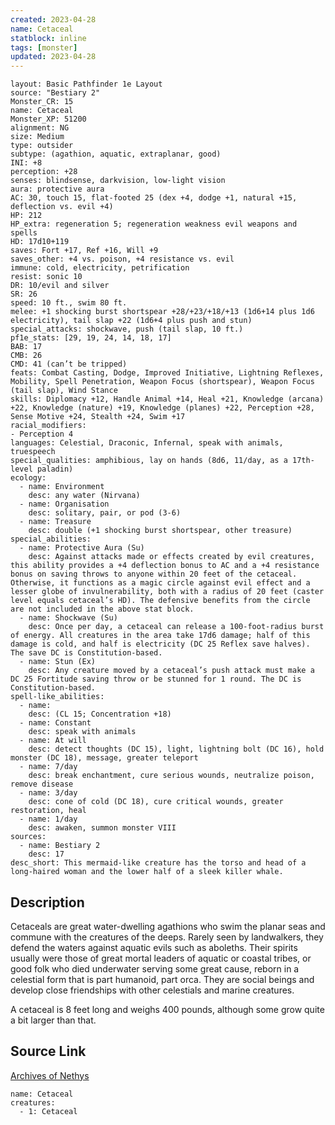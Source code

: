```yaml
---
created: 2023-04-28
name: Cetaceal
statblock: inline
tags: [monster]
updated: 2023-04-28
---
```

```statblock
layout: Basic Pathfinder 1e Layout
source: "Bestiary 2"
Monster_CR: 15
name: Cetaceal
Monster_XP: 51200
alignment: NG
size: Medium
type: outsider
subtype: (agathion, aquatic, extraplanar, good)
INI: +8
perception: +28
senses: blindsense, darkvision, low-light vision
aura: protective aura
AC: 30, touch 15, flat-footed 25 (dex +4, dodge +1, natural +15, deflection vs. evil +4)
HP: 212
HP_extra: regeneration 5; regeneration weakness evil weapons and spells
HD: 17d10+119
saves: Fort +17, Ref +16, Will +9
saves_other: +4 vs. poison, +4 resistance vs. evil
immune: cold, electricity, petrification
resist: sonic 10
DR: 10/evil and silver
SR: 26
speed: 10 ft., swim 80 ft.
melee: +1 shocking burst shortspear +28/+23/+18/+13 (1d6+14 plus 1d6 electricity), tail slap +22 (1d6+4 plus push and stun)
special_attacks: shockwave, push (tail slap, 10 ft.)
pf1e_stats: [29, 19, 24, 14, 18, 17]
BAB: 17
CMB: 26
CMD: 41 (can’t be tripped)
feats: Combat Casting, Dodge, Improved Initiative, Lightning Reflexes, Mobility, Spell Penetration, Weapon Focus (shortspear), Weapon Focus (tail slap), Wind Stance
skills: Diplomacy +12, Handle Animal +14, Heal +21, Knowledge (arcana) +22, Knowledge (nature) +19, Knowledge (planes) +22, Perception +28, Sense Motive +24, Stealth +24, Swim +17
racial_modifiers:
- Perception 4
languages: Celestial, Draconic, Infernal, speak with animals, truespeech
special_qualities: amphibious, lay on hands (8d6, 11/day, as a 17th-level paladin)
ecology:
  - name: Environment
    desc: any water (Nirvana)
  - name: Organisation
    desc: solitary, pair, or pod (3-6)
  - name: Treasure
    desc: double (+1 shocking burst shortspear, other treasure)
special_abilities:
  - name: Protective Aura (Su)
    desc: Against attacks made or effects created by evil creatures, this ability provides a +4 deflection bonus to AC and a +4 resistance bonus on saving throws to anyone within 20 feet of the cetaceal. Otherwise, it functions as a magic circle against evil effect and a lesser globe of invulnerability, both with a radius of 20 feet (caster level equals cetaceal’s HD). The defensive benefits from the circle are not included in the above stat block.
  - name: Shockwave (Su)
    desc: Once per day, a cetaceal can release a 100-foot-radius burst of energy. All creatures in the area take 17d6 damage; half of this damage is cold, and half is electricity (DC 25 Reflex save halves). The save DC is Constitution-based.
  - name: Stun (Ex)
    desc: Any creature moved by a cetaceal’s push attack must make a DC 25 Fortitude saving throw or be stunned for 1 round. The DC is Constitution-based.
spell-like_abilities:
  - name:
    desc: (CL 15; Concentration +18)
  - name: Constant
    desc: speak with animals
  - name: At will
    desc: detect thoughts (DC 15), light, lightning bolt (DC 16), hold monster (DC 18), message, greater teleport
  - name: 7/day
    desc: break enchantment, cure serious wounds, neutralize poison, remove disease
  - name: 3/day
    desc: cone of cold (DC 18), cure critical wounds, greater restoration, heal
  - name: 1/day
    desc: awaken, summon monster VIII
sources:
  - name: Bestiary 2
    desc: 17
desc_short: This mermaid-like creature has the torso and head of a long-haired woman and the lower half of a sleek killer whale. 
```
## Description
Cetaceals are great water-dwelling agathions who swim the planar seas and commune with the creatures of the deeps. Rarely seen by landwalkers, they defend the waters against aquatic evils such as aboleths. Their spirits usually were those of great mortal leaders of aquatic or coastal tribes, or good folk who died underwater serving some great cause, reborn in a celestial form that is part humanoid, part orca. They are social beings and develop close friendships with other celestials and marine creatures. 

A cetaceal is 8 feet long and weighs 400 pounds, although some grow quite a bit larger than that.
## Source Link
[Archives of Nethys](https://aonprd.com/MonsterDisplay.aspx?ItemName=Cetaceal)
```encounter-table
name: Cetaceal
creatures:
  - 1: Cetaceal
```
